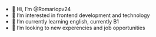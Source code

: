 - 👋 Hi, I’m @Romariopv24
- 👀 I’m interested in frontend development and technology
- 🌱 I’m currently learning english, currently B1
- 💞️ I’m looking to new experencies and job opportunities 


<!---
Romariopv24/Romariopv24 is a ✨ special ✨ repository because its `README.md` (this file) appears on your GitHub profile.
You can click the Preview link to take a look at your changes.
--->
